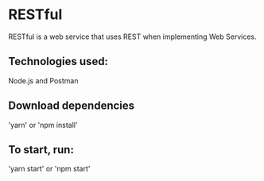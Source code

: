 # RESTful
RESTful is a web service that uses REST when implementing Web Services.

## Technologies used:
Node.js and Postman

## Download dependencies
'yarn' or 'npm install'

## To start, run:
'yarn start' or 'npm start'
